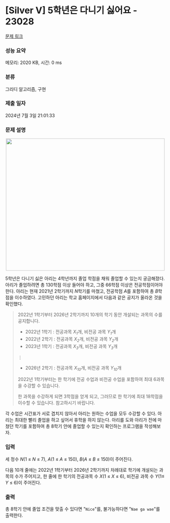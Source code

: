 # [Silver V] 5학년은 다니기 싫어요 - 23028 

[문제 링크](https://www.acmicpc.net/problem/23028) 

### 성능 요약

메모리: 2020 KB, 시간: 0 ms

### 분류

그리디 알고리즘, 구현

### 제출 일자

2024년 7월 3일 21:01:33

### 문제 설명

<p style="text-align: center;"><img alt="" src="https://upload.acmicpc.net/5d4e7c30-9dbf-4649-94ea-13ed440ae340/-/preview/" style="height: 417px; width: 500px;"></p>

<p>5학년은 다니기 싫은 아리는 4학년까지 졸업 학점을 채워 졸업할 수 있는지 궁금해졌다. 아리가 졸업하려면 총 130학점 이상 들어야 하고, 그중 66학점 이상은 전공학점이어야 한다. 아리는 현재 2021년 2학기까지 <em>N</em>학기를 마쳤고, 전공학점 <em>A</em>를 포함하여 총 <em>B</em>학점을 이수하였다. 고민하던 아리는 학교 홈페이지에서 다음과 같은 공지가 올라온 것을 확인했다.</p>

<blockquote>
<p>2022년 1학기부터 2026년 2학기까지 10개의 학기 동안 개설되는 과목의 수를 공지합니다.</p>

<ul>
	<li>2022년 1학기 : 전공과목 <em>X<sub>1</sub></em>개, 비전공 과목 <em>Y<sub>1</sub></em>개</li>
	<li>2022년 2학기 : 전공과목 <em>X<sub>2</sub></em>개, 비전공 과목 <em>Y<sub>2</sub></em>개</li>
	<li>2023년 1학기 : 전공과목 <em>X<sub>3</sub></em>개, 비전공 과목 <em>Y<sub>3</sub></em>개</li>
</ul>

<p>                                            ⋮</p>

<ul>
	<li>2026년 2학기 : 전공과목 <em>X<sub>10</sub></em>개, 비전공 과목 <em>Y<sub>10</sub></em>개</li>
</ul>

<p>2022년 1학기부터는 한 학기에 전공 수업과 비전공 수업을 포함하여 최대 6과목을 수강할 수 있습니다.</p>

<p>한 과목을 수강하게 되면 3학점을 얻게 되고, 그러므로 한 학기에 최대 18학점을 이수할 수 있습니다. 참고하시기 바랍니다.</p>
</blockquote>

<p>각 수업은 시간표가 서로 겹치지 않아서 아리는 원하는 수업을 모두 수강할 수 있다. 아리는 최대한 빨리 졸업을 하고 싶어서 휴학을 하지 않는다. 아리를 도와 아리가 전에 마쳤던 학기를 포함하여 총 8학기 안에 졸업할 수 있는지 확인하는 프로그램을 작성해보자.</p>

### 입력 

 <p>세 정수 <em>N</em>(1 ≤ <em>N</em> ≤ 7), <em>A</em>(1 ≤ <em>A</em> ≤ 150), <em>B</em>(<em>A</em> ≤ <em>B</em> ≤ 150)이 주어진다.</p>

<p>다음 10개 줄에는 2022년 1학기부터 2026년 2학기까지 차례대로 학기에 개설되는 과목의 수가 주어지고, 한 줄에 한 학기의 전공과목 수 <em>X</em>(1 ≤ <em>X</em> ≤ 6), 비전공 과목 수 <em>Y</em>(1≤ <em>Y</em> ≤ 6)이 주어진다.</p>

### 출력 

 <p>총 8학기 안에 졸업 조건을 맞출 수 있다면 "<code>Nice</code>"를, 불가능하다면 "<code>Nae ga wae</code>"를 출력한다.</p>

